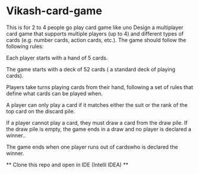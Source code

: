 # Vikash-card-game
This is for 2 to 4  people go play card game like uno
Design a multiplayer card game that supports multiple players (up to 4) and different types of cards (e.g. number cards, action cards, etc.). The game should follow the following rules:

Each player starts with a hand of 5 cards.

The game starts with a deck of 52 cards ( a standard deck of playing cards).

Players take turns playing cards from their hand, following a set of rules that define what cards can be played when.

A player can only play a card if it matches either the suit or the rank of the top card on the discard pile.

If a player cannot play a card, they must draw a card from the draw pile. If the draw pile is empty, the game ends in a draw and no player is declared a winner..

The game ends when one player runs out of cardswho is declared the winner.

** Clone this repo and open in IDE (Intelli IDEA) **
